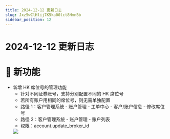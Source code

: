 ```yaml
---
title: 2024-12-12 更新日志
slug: Jxz5wClHlij7K5ka00lct8HmnBb
sidebar_position: 12
---
```



# 2024-12-12 更新日志

# 🎉 新功能

- 新增 HK 席位号的管理功能
    - 针对不同证券账号，支持分别配置不同的 HK 席位号
    - 若所有账户用相同的席位号，则无需单独配置
    - 路径 1：客户管理系统 - 账户管理 - 工单中心 - 客户/账户信息 - 修改席位号
    - 路径 2：客户管理系统 - 账户管理 - 账户列表
    - 权限：account.update_broker_id
    <img src="/assets/AU1cbkqKOopCFwxJErDcsJ1on7b.png" src-width="2848" src-height="646" align="center"/>
    
